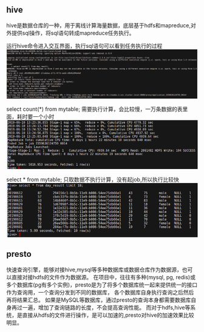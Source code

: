 ## hive
hive是数据仓库的一种，用于离线计算海量数据，底层基于hdfs和mapreduce,对外提供sql操作，将sql语句转成mapreduce任务执行。

运行hive命令进入交互界面，执行sql语句可以看到任务执行的过程
![](./hive_excute.bmp)

select count(*) from mytable;  需要执行计算，会比较慢，一万条数据的表里面，耗时要一个小时
![](./hive_count_time.bmp)

select * from mytable;    只取数据不执行计算，没有起job,所以执行比较快
![](./hive_select.bmp)

## presto
快速查询引擎，能够对接hive,mysql等多种数据库或数据仓库作为数据源，也可以直接对接hdfs的文件作为数据源。
在项目中，往往有多种(mysql, pg, redis)或多个数据库(pg有多个实例)，presto是为了将多个数据库统一起来提供统一的接口作为查询用，一个查询分发到不同的数据库，
各个数据库自身执行查询之后然后再将结果汇总。  如果是MySQL等数据库，通过presto的查询本身都需要数据库自身再过一遍，增加了查询链路的长度，不会提高查询性能。
而对于hdfs,hive等系统，是直接从hdfs的文件进行操作，是可以加速的,presto对hive的加速效果比较明显。